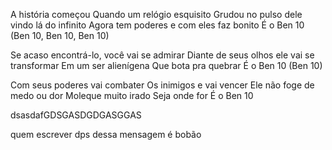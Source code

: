 

A história começou
Quando um relógio esquisito
Grudou no pulso dele vindo lá do infinito
Agora tem poderes e com eles faz bonito
É o Ben 10
(Ben 10, Ben 10, Ben 10)

Se acaso encontrá-lo, você vai se admirar
Diante de seus olhos ele vai se transformar
Em um ser alienígena
Que bota pra quebrar
É o Ben 10
(Ben 10)

Com seus poderes vai combater
Os inimigos e vai vencer
Ele não foge de medo ou dor
Moleque muito irado
Seja onde for
É o Ben 10

dsasdafGDSGASDGDGASGGAS

quem escrever dps dessa mensagem é bobão
